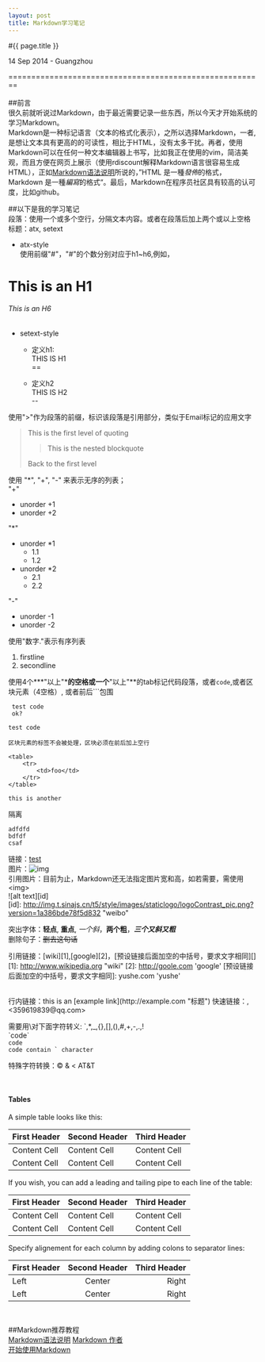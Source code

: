 ```yaml
---
layout: post
title: Markdown学习笔记
---
```


#{{ page.title }}  
<p class="meta">14 Sep 2014 - Guangzhou</p> 

========================================================  
<br>
##前言  
很久前就听说过Markdown，由于最近需要记录一些东西，所以今天才开始系统的学习Markdown。  
Markdown是一种标记语言（文本的格式化表示），之所以选择Markdown，一者,是想让文本具有更高的的可读性，相比于HTML，没有太多<tag>干扰。再者，使用Markdown可以在任何一种文本编辑器上书写，比如我正在使用的vim，简洁美观，而且方便在网页上展示（使用rdiscount解释Markdown语言很容易生成HTML），正如[Markdown语法说明][]所说的，”HTML 是一種*發佈*的格式，Markdown 是一種*編寫*的格式“。最后，Markdown在程序员社区具有较高的认可度，比如github。  

##以下是我的学习笔记  
段落：使用一个或多个空行，分隔文本内容。或者在段落后加上两个或以上空格  
标题：atx, setext  

* atx-style  
使用前缀"#"，"#"的个数分别对应于h1~h6,例如，  
# This is an H1  
###### This is an H6  

* setext-style  
	* 定义h1:  
	THIS IS H1  
	== 

	* 定义h2  
	THIS IS H2  
	-- 


使用">"作为段落的前缀，标识该段落是引用部分，类似于Email标记的应用文字     
> This is the first level of quoting
>
> > This is the nested blockquote
>
> Back to the first level

使用 "*", "+", "-" 来表示无序的列表；  
"+"  

+ unorder +1
+ unorder +2

"*"

* unorder *1
	* 1.1
	* 1.2
* unorder *2
	* 2.1
	* 2.2

"-" 

- unorder -1
- unorder -2

使用"数字."表示有序列表  

1. firstline
2. secondline  

使用4个***"以上"***的空格或一个**"以上"**的tab标记代码段落，或者`code`,或者区块元素（4空格）, 或者前后\`\`\`包围
    
     test code
     ok?

`test code`

    区块元素的标签不会被处理，区块必须在前后加上空行

	<table>
		<tr>
			<td>foo</td>
		</tr>
	</table>
	
	this is another  

隔离  

```
adfdfd
bdfdf
csaf
```

链接：[test](http://dfdf.com "标题")  
图片：![img](http://dfdf.com/img.png, "可以是相对路径")  
引用图片：目前为止，Markdown还无法指定图片宽和高，如若需要，需使用<img\>  
![alt text][id]  
[id]: http://img.t.sinajs.cn/t5/style/images/staticlogo/logoContrast_pic.png?version=1a386bde78f5d832 "weibo"  

突出字体：__轻点__, **重点**, *一个斜*，**两个粗**，***三个又斜又粗***  
删除句子：~~删去这句话~~

引用链接：[wiki][1],[google][2]，[预设链接后面加空的中括号，要求文字相同][]
[1]: http://www.wikipedia.org "wiki"
[2]: http://goole.com 		  'google'
[预设链接后面加空的中括号，要求文字相同]: yushe.com 'yushe'  

<br>
行内链接：this is an [example link](http://example.com "标题")  
快速链接：<http://elviskwok.github.io>, <359619839@qq.com>  

需要用\对下面字符转义: \`,\*,\_,\{\},\[\],\(\),\#,\+,\-,\.,\!  
\`code\`  
`code`  
``code contain ` character``  

特殊字符转换：&copy; &amp; &lt; AT&T  

<br>

#### Tables

A simple table looks like this:

First Header | Second Header | Third Header
------------ | ------------- | ------------
Content Cell | Content Cell  | Content Cell
Content Cell | Content Cell  | Content Cell

If you wish, you can add a leading and tailing pipe to each line of the table:

| First Header | Second Header | Third Header |
| ------------ | ------------- | ------------ |
| Content Cell | Content Cell  | Content Cell |
| Content Cell | Content Cell  | Content Cell |

Specify alignement for each column by adding colons to separator lines:

First Header | Second Header | Third Header
:----------- | :-----------: | -----------:
Left         | Center        | Right
Left         | Center        | Right


<br>

##Markdown推荐教程  
[Markdown语法说明][]
[Markdown 作者](http://daringfireball.net/projects/markdown/)  
[开始使用Markdown](http://ued.taobao.org/blog/2012/07/getting-started-with-markdown/)  



[Markdown语法说明]: http://markdown.tw "markdown.tw"
